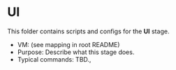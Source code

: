 # UI

This folder contains scripts and configs for the **UI** stage.

- VM: (see mapping in root README)
- Purpose: Describe what this stage does.
- Typical commands: TBD.,

